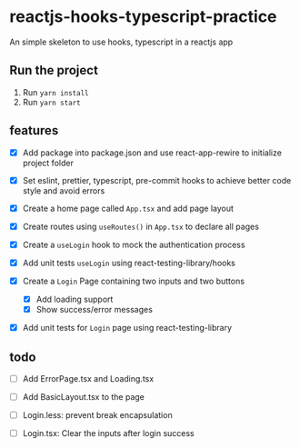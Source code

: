 # reactjs-hooks-typescript-practice
An simple skeleton to use hooks, typescript in a reactjs app

## Run the project
  1. Run `yarn install`
  2. Run `yarn start`
  
## features
- [x] Add package into package.json and use react-app-rewire to initialize project folder
- [x] Set eslint, prettier, typescript, pre-commit hooks to achieve better code style and avoid errors
- [x] Create a home page called `App.tsx` and add page layout
- [x] Create routes using `useRoutes()` in `App.tsx` to declare all pages
- [x] Create a `useLogin` hook to mock the authentication process
- [x] Add unit tests `useLogin` using react-testing-library/hooks
- [x] Create a `Login` Page containing two inputs and two buttons 
  - [x] Add loading support
  - [x] Show success/error messages  
- [x] Add unit tests for `Login` page using react-testing-library


## todo
- [ ] Add ErrorPage.tsx and Loading.tsx
- [ ] Add BasicLayout.tsx to the page
- [ ] Login.less: prevent break encapsulation
- [ ] Login.tsx: Clear the inputs after login success

